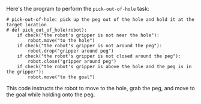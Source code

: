 Here's the program to perform the `pick-out-of-hole` task:

```
# pick-out-of-hole: pick up the peg out of the hole and hold it at the target location
# def pick_out_of_hole(robot):
    if check("the robot's gripper is not near the hole"):
        robot.move("to the hole")
    if check("the robot's gripper is not around the peg"):
        robot.drop("gripper around peg")
    if check("the robot's gripper is not closed around the peg"):
        robot.close("gripper around peg")
    if check("the robot's gripper is above the hole and the peg is in the gripper"):
        robot.move("to the goal")
``` 

This code instructs the robot to move to the hole, grab the peg, and move to the goal while holding onto the peg.